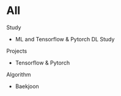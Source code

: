 # All

Study
- ML and Tensorflow & Pytorch DL Study

Projects
- Tensorflow & Pytorch

Algorithm
- Baekjoon
